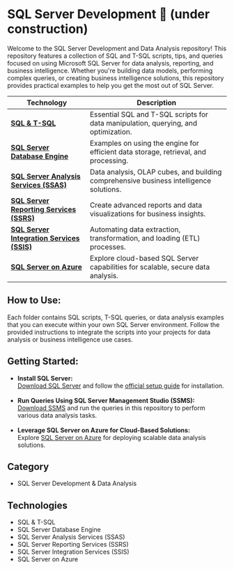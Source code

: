 # SQL Server Development 💾 (under construction)

Welcome to the SQL Server Development and Data Analysis repository! This repository features a collection of SQL and T-SQL scripts, tips, and queries focused on using Microsoft SQL Server for data analysis, reporting, and business intelligence. Whether you're building data models, performing complex queries, or creating business intelligence solutions, this repository provides practical examples to help you get the most out of SQL Server.

<table>
  <thead>
    <tr>
      <th>Technology</th>
      <th>Description</th>
    </tr>
  </thead>
  <tbody>
    <tr>
      <td><a href="SQL_TSQL"><strong>SQL & T-SQL</strong></a></td>
      <td>Essential SQL and T-SQL scripts for data manipulation, querying, and optimization.</td>
    </tr>
    <tr>
      <td><a href="SQL_Server_Database_Engine"><strong>SQL Server Database Engine</strong></a></td>
      <td>Examples on using the engine for efficient data storage, retrieval, and processing.</td>
    </tr>
    <tr>
      <td><a href="SSAS"><strong>SQL Server Analysis Services (SSAS)</strong></a></td>
      <td>Data analysis, OLAP cubes, and building comprehensive business intelligence solutions.</td>
    </tr>
    <tr>
      <td><a href="SSRS"><strong>SQL Server Reporting Services (SSRS)</strong></a></td>
      <td>Create advanced reports and data visualizations for business insights.</td>
    </tr>
    <tr>
      <td><a href="SSIS"><strong>SQL Server Integration Services (SSIS)</strong></a></td>
      <td>Automating data extraction, transformation, and loading (ETL) processes.</td>
    </tr>
    <tr>
      <td><a href="SQL_Server_on_Azure"><strong>SQL Server on Azure</strong></a></td>
      <td>Explore cloud-based SQL Server capabilities for scalable, secure data analysis.</td>
    </tr>
  </tbody>
</table>

## How to Use:

<p>
Each folder contains SQL scripts, T-SQL queries, or data analysis examples that you can execute within your own SQL Server environment. Follow the provided instructions to integrate the scripts into your projects for data analysis or business intelligence use cases.
</p>

## Getting Started:

<ul>
    <li>
        <strong>Install SQL Server:</strong><br>
        <a href="https://www.microsoft.com/en-us/sql-server/sql-server-downloads" target="_blank">Download SQL Server</a> 
        and follow the 
        <a href="https://docs.microsoft.com/en-us/sql/database-engine/install-windows/install-sql-server?view=sql-server-ver15" target="_blank">official setup guide</a> for installation.
    </li>
    <br>
    <li>
        <strong>Run Queries Using SQL Server Management Studio (SSMS):</strong><br>
        <a href="https://docs.microsoft.com/en-us/sql/ssms/download-sql-server-management-studio-ssms?view=sql-server-ver15" target="_blank">Download SSMS</a> 
        and run the queries in this repository to perform various data analysis tasks.
    </li>
    <br>
    <li>
        <strong>Leverage SQL Server on Azure for Cloud-Based Solutions:</strong><br>
        Explore 
        <a href="https://azure.microsoft.com/en-us/services/sql-database/" target="_blank">SQL Server on Azure</a> 
        for deploying scalable data analysis solutions.
    </li>
</ul>

## Category

  - SQL Server Development & Data Analysis

## Technologies

- SQL & T-SQL
- SQL Server Database Engine
- SQL Server Analysis Services (SSAS)
- SQL Server Reporting Services (SSRS)
- SQL Server Integration Services (SSIS)
- SQL Server on Azure
